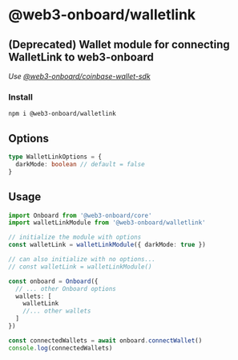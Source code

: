 # @web3-onboard/walletlink

## (Deprecated) Wallet module for connecting WalletLink to web3-onboard
_Use [@web3-onboard/coinbase-wallet-sdk](../coinbasewallet/README.md)_

### Install

`npm i @web3-onboard/walletlink`

## Options

```typescript
type WalletLinkOptions = {
  darkMode: boolean // default = false
}
```

## Usage

```typescript
import Onboard from '@web3-onboard/core'
import walletLinkModule from '@web3-onboard/walletlink'

// initialize the module with options
const walletLink = walletLinkModule({ darkMode: true })

// can also initialize with no options...
// const walletLink = walletLinkModule()

const onboard = Onboard({
  // ... other Onboard options
  wallets: [
    walletLink
    //... other wallets
  ]
})

const connectedWallets = await onboard.connectWallet()
console.log(connectedWallets)
```
